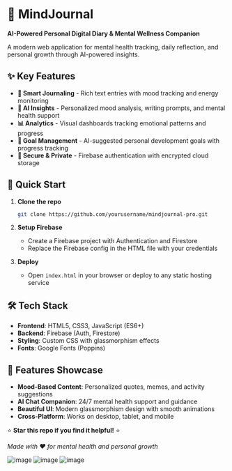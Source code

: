 


# 🧠 MindJournal

**AI-Powered Personal Digital Diary & Mental Wellness Companion**

A modern web application for mental health tracking, daily reflection, and personal growth through AI-powered insights.

## ✨ Key Features

- **📝 Smart Journaling** - Rich text entries with mood tracking and energy monitoring
- **🤖 AI Insights** - Personalized mood analysis, writing prompts, and mental health support
- **📊 Analytics** - Visual dashboards tracking emotional patterns and progress
- **🎯 Goal Management** - AI-suggested personal development goals with progress tracking
- **🔐 Secure & Private** - Firebase authentication with encrypted cloud storage

## 🚀 Quick Start

1. **Clone the repo**
   ```bash
   git clone https://github.com/yourusername/mindjournal-pro.git
   ```

2. **Setup Firebase**
   - Create a Firebase project with Authentication and Firestore
   - Replace the Firebase config in the HTML file with your credentials

3. **Deploy**
   - Open `index.html` in your browser or deploy to any static hosting service

## 🛠️ Tech Stack

- **Frontend**: HTML5, CSS3, JavaScript (ES6+)
- **Backend**: Firebase (Auth, Firestore)
- **Styling**: Custom CSS with glassmorphism effects
- **Fonts**: Google Fonts (Poppins)

## 🎨 Features Showcase

- **Mood-Based Content**: Personalized quotes, memes, and activity suggestions
- **AI Chat Companion**: 24/7 mental health support and guidance
- **Beautiful UI**: Modern glassmorphism design with smooth animations
- **Cross-Platform**: Works on desktop, tablet, and mobile

⭐ **Star this repo if you find it helpful!** ⭐

*Made with ❤️ for mental health and personal growth*

![image](https://github.com/user-attachments/assets/65be1b4a-2d6e-43ba-975c-bec1a7585b1c)
![image](https://github.com/user-attachments/assets/b9b54c22-1b12-4f5c-9fe7-5d5f90cc41d7)
![image](https://github.com/user-attachments/assets/d0f08f4e-387a-4ad8-b209-3cb020db403a)


